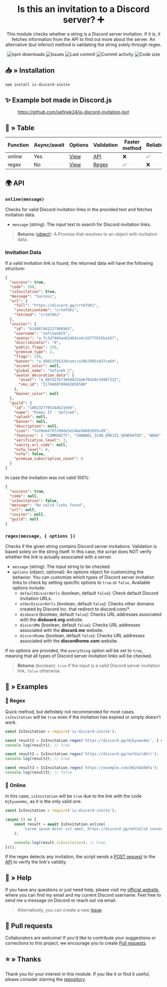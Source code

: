 <div align="center">
    <h1>Is this an invitation to a Discord server? ➕</h1>
    <p>
        This module checks whether a string is a Discord server invitation.
        If it is, it fetches information from the API to find out more about the server.
        An alternative (but inferior) method is validating the string solely through regex.
    </p>
    <a href="https://www.npmjs.com/package/is-discord-invite" target="_blank" title="is-discord-invite - npm" style="text-decoration:none">
        <img src="https://img.shields.io/npm/dt/is-discord-invite.svg?maxAge=3600" alt="npm downloads">
        <img src="https://img.shields.io/github/issues/sefinek24/is-discord-invite" alt="Issues">
        <img src="https://img.shields.io/github/last-commit/sefinek24/is-discord-invite" alt="Last commit">
        <img src="https://img.shields.io/github/commit-activity/w/sefinek24/is-discord-invite" alt="Commit activity">
        <img src="https://img.shields.io/github/languages/code-size/sefinek24/is-discord-invite" alt="Code size">
    </a>
</div>

## 📥 » Installation
```bash
npm install is-discord-invite
```

## ✨ Example bot made in Discord.js
> https://github.com/sefinek24/is-discord-invitation-bot

## 🤔 » Table

| Function | Async/await | Options                      | Validation                                 | Faster method | Reliability | Recommended |
|----------|:------------|------------------------------|:-------------------------------------------|---------------|-------------|:------------|
| online   | Yes         | [View](#onlinemessage)       | [API](https://discord.com/api/v10/invites) | ❌             | ✅           | ✅           |
| regex    | No          | [View](#regextext--options-) | [Regex](grex.md)                           | ✅             | ❌           | ❌           |


## 🌍 API
### `online(message)`
Checks for valid Discord invitation links in the provided text and fetches invitation data.

- `message` (string): The input text to search for Discord invitation links.

> **Returns** ([object](#invitation-data)): A Promise that resolves to an object with invitation data.

### Invitation Data
If a valid invitation link is found, the returned data will have the following structure:

```json
{
  "success": true,
  "code": 200,
  "isInvitation": true,
  "message": "Success",
  "url": {
    "full": "https://discord.gg/crtm7UKz",
    "invitationCode": "crtm7UKz",
    "fetched": "crtm7UKz"
  },
  "inviter": {
    "id": "614087461227986965",
    "username": "sefinek025",
    "avatar": "a_fc3d7404ae62d64ca4c3d777815ba167",
    "discriminator": "0",
    "public_flags": 256,
    "premium_type": 2,
    "flags": 256,
    "banner": "a_d9d11fb5320ce4cca30b7d85c837ce64",
    "accent_color": null,
    "global_name": "Sefinek 🌠",
    "avatar_decoration_data": {
      "asset": "a_88f42fb7360d8224a670a50c3496f315",
      "sku_id": "1174460780842856588"
    },
    "banner_color": null
  },
  "guild": {
    "id": "1002327795344621669",
    "name": "Pomoc IT - Sefinek",
    "splash": null,
    "banner": null,
    "description": null,
    "icon": "faf0e64797c69de5e14be94603935cd9",
    "features": [ "COMMUNITY", "CHANNEL_ICON_EMOJIS_GENERATED", "NEWS" ],
    "verification_level": 3,
    "vanity_url_code": null,
    "nsfw_level": 0,
    "nsfw": false,
    "premium_subscription_count": 0
  }
}
```

In case the invitation was not valid 100%:
```json
{
  "success": true,
  "code": null,
  "isInvitation": false,
  "message": "No valid links found",
  "url": null,
  "inviter": null,
  "guild": null
}
```

### `regex(message, { options })`
Checks if the given string contains Discord server invitations. Validation is based solely on the string itself.
In this case, the script does NOT verify whether the link is actually associated with a server.

- `message` (string): The input string to be checked.
- `options` (object, optional): An options object for customizing the behavior. You can customize which types of Discord server invitation links to check by setting specific options to `true` or `false`. Available options include:
    - `defaultDiscordUrls` (boolean, default `false`): Check default Discord invitation URLs.
    - `otherDiscordUrls` (boolean, default `false`): Checks other domains created by Discord Inc. that redirect to discord.com/*.
    - `disboard` (boolean, default `false`): Checks URL addresses associated with the **disboard.org** website.
    - `discordMe` (boolean, default `false`): Checks URL addresses associated with the **discord.me** website.
    - `discordhome` (boolean, default `false`): Checks URL addresses associated with the **discordhome.com** website.

If no options are provided, the `everything` option will be set to `true`, meaning that all types of Discord server invitation links will be checked.

> **Returns** (boolean): `true` if the input is a valid Discord server invitation link, `false` otherwise.


## 📄 » Examples
### 🔡 Regex
Quick method, but definitely not recommended for most cases. `isInvitation` will be `true` even if the invitation has expired or simply doesn't work.

```js
const IsInvitation = require('is-discord-invite');

const result1 = IsInvitation.regex('https://discord.gg/HjEyuee4mc', { everything: true }); // Example with `everything` option
console.log(result1); // true

const result2 = IsInvitation.regex('https://discord.gg/notVaildUrl');
console.log(result2); // true

const result3 = IsInvitation.regex('https://example.com/bKzhAdd6Fa');
console.log(result3); // false
```

### 🧪 Online
In this case, `isInvitation` will be `true` due to the link with the code `HjEyuee4mc`, as it is the only valid one.  

```js
const IsInvitation = require('is-discord-invite');

(async () => {
    const result = await IsInvitation.online(
        'Lorem ipsum dolor sit amet, https://discord.gg/notValid consectetur adipiscing elit, sed do eiusmod tempor incididunt ut labore et dolore magna https://discord.gg/HjEyuee4mc aliqua.",
    );

    console.log(result.isInvitation); // true
})();
```
If the regex detects any invitation, the script sends a [POST request](https://en.wikipedia.org/wiki/POST_(HTTP)) to the [API](https://en.wikipedia.org/wiki/API) to verify the link's validity.


## 🤝 » Help
If you have any questions or just need help, please visit my [official website](https://sefinek.net), where you can find my email and my current Discord username. Feel free to send me a message on Discord or reach out via email.

> Alternatively, you can create a new [Issue](https://github.com/sefinek24/is-discord-invite/issues/new).

## 🌿 Pull requests
Collaborators are welcome! If you'd like to contribute your suggestions or corrections to this project, we encourage you to create [Pull requests](https://github.com/sefinek24/is-discord-invite/pulls).

## ⭐ » Thanks
Thank you for your interest in this module. If you like it or find it useful, please consider starring the [repository](https://github.com/sefinek24/is-discord-invite).